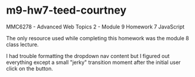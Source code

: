 # m9-hw7-teed-courtney

MMC6278 - Advanced Web Topics 2 - Module 9 Homework 7
JavaScript

The only resource used while completing this homework was the module 8 class lecture.

I had trouble formatting the dropdown nav content but I figured out everything except a small "jerky" transition moment after the initial user click on the button. 